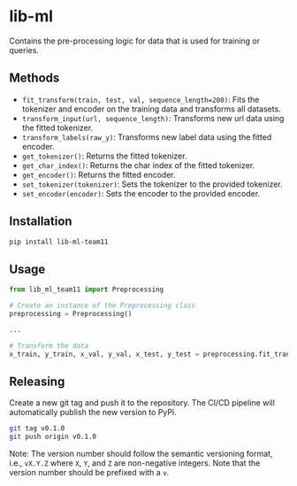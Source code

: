 # lib-ml
Contains the pre-processing logic for data that is used for training or queries.

## Methods
- `fit_transform(train, test, val, sequence_length=200)`: Fits the tokenizer and encoder on the training data and transforms all datasets.
- `transform_input(url, sequence_length)`: Transforms new url data using the fitted tokenizer.
- `transform_labels(raw_y)`: Transforms new label data using the fitted encoder.
- `get_tokenizer()`: Returns the fitted tokenizer.
- `get_char_index()`: Returns the char index of the fitted tokenizer.
- `get_encoder()`: Returns the fitted encoder.
- `set_tokenizer(tokenizer)`: Sets the tokenizer to the provided tokenizer.
- `set_encoder(encoder)`: Sets the encoder to the provided encoder.

## Installation
```bash
pip install lib-ml-team11
```

## Usage
```python
from lib_ml_team11 import Preprocessing

# Create an instance of the Preprocessing class
preprocessing = Preprocessing()

...

# Transform the data
x_train, y_train, x_val, y_val, x_test, y_test = preprocessing.fit_transform(train, test, val, sequence_length=200)
```

## Releasing
Create a new git tag and push it to the repository. The CI/CD pipeline will automatically publish the new version to PyPi.

```bash
git tag v0.1.0
git push origin v0.1.0
```

Note: The version number should follow the semantic versioning format, i.e., `vX.Y.Z` where `X`, `Y`, and `Z` are non-negative integers. Note that the version number should be prefixed with a `v`.

